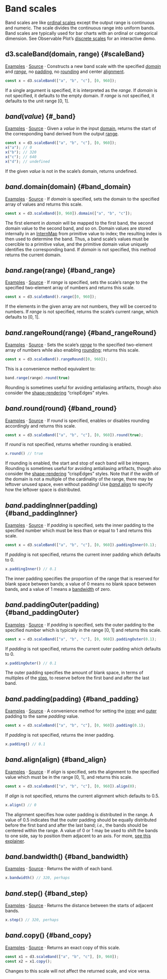 # Band scales

Band scales are like [ordinal scales](./ordinal.md) except the output range is continuous and numeric. The scale divides the continuous range into uniform bands. Band scales are typically used for bar charts with an ordinal or categorical dimension. See Observable Plot’s [discrete scales](https://observablehq.com/plot/features/scales#discrete-scales) for an interactive demo.

## d3.scaleBand(domain, range) {#scaleBand}

[Examples](https://observablehq.com/@d3/d3-scaleband) · [Source](https://github.com/d3/d3-scale/blob/main/src/band.js) · Constructs a new band scale with the specified [*domain*](#band_domain) and [*range*](#band_range), no [padding](#band_padding), no [rounding](#band_round) and center [alignment](#band_align).

```js
const x = d3.scaleBand(["a", "b", "c"], [0, 960]);
```

If a single argument is specified, it is interpreted as the *range*. If *domain* is not specified, it defaults to the empty domain. If *range* is not specified, it defaults to the unit range [0, 1].

## *band*(*value*) {#_band}

[Examples](https://observablehq.com/@d3/d3-scaleband) · [Source](https://github.com/d3/d3-scale/blob/main/src/band.js) · Given a *value* in the input [domain](#band_domain), returns the start of the corresponding band derived from the output [range](#band_range).

```js
const x = d3.scaleBand(["a", "b", "c"], [0, 960]);
x("a"); // 0
x("b"); // 320
x("c"); // 640
x("d"); // undefined
```

If the given *value* is not in the scale’s domain, returns undefined.

## *band*.domain(domain) {#band_domain}

[Examples](https://observablehq.com/@d3/d3-scaleband) · [Source](https://github.com/d3/d3-scale/blob/main/src/band.js) · If *domain* is specified, sets the domain to the specified array of values and returns this scale.

```js
const x = d3.scaleBand([0, 960]).domain(["a", "b", "c"]);
```

The first element in *domain* will be mapped to the first band, the second domain value to the second band, and so on. Domain values are stored internally in an [InternMap](https://github.com/mbostock/internmap) from primitive value to index; the resulting index is then used to determine the band. Thus, a band scale’s values must be coercible to a primitive value, and the primitive domain value uniquely identifies the corresponding band. If *domain* is not specified, this method returns the current domain.

## *band*.range(range) {#band_range}

[Examples](https://observablehq.com/@d3/d3-scaleband) · [Source](https://github.com/d3/d3-scale/blob/main/src/band.js) · If *range* is specified, sets the scale’s range to the specified two-element array of numbers and returns this scale.

```js
const x = d3.scaleBand().range([0, 960]);
```

If the elements in the given array are not numbers, they will be coerced to numbers. If *range* is not specified, returns the scale’s current range, which defaults to [0, 1].

## *band*.rangeRound(range) {#band_rangeRound}

[Examples](https://observablehq.com/@d3/d3-scaleband) · [Source](https://github.com/d3/d3-scale/blob/main/src/band.js) · Sets the scale’s [*range*](#band_range) to the specified two-element array of numbers while also enabling [rounding](#band_round); returns this scale.

```js
const x = d3.scaleBand().rangeRound([0, 960]);
```

This is a convenience method equivalent to:

```js
band.range(range).round(true)
```

Rounding is sometimes useful for avoiding antialiasing artifacts, though also consider the [shape-rendering](https://developer.mozilla.org/en-US/docs/Web/SVG/Attribute/shape-rendering) “crispEdges” styles.

## *band*.round(round) {#band_round}

[Examples](https://observablehq.com/@d3/d3-scaleband) · [Source](https://github.com/d3/d3-scale/blob/main/src/band.js) · If *round* is specified, enables or disables rounding accordingly and returns this scale.

```js
const x = d3.scaleBand(["a", "b", "c"], [0, 960]).round(true);
```

If *round* is not specified, returns whether rounding is enabled.

```js
x.round() // true
```

If rounding is enabled, the start and stop of each band will be integers. Rounding is sometimes useful for avoiding antialiasing artifacts, though also consider the [shape-rendering](https://developer.mozilla.org/en-US/docs/Web/SVG/Attribute/shape-rendering) “crispEdges” styles. Note that if the width of the domain is not a multiple of the cardinality of the range, there may be leftover unused space, even without padding! Use [*band*.align](#band_align) to specify how the leftover space is distributed.

## *band*.paddingInner(padding) {#band_paddingInner}

[Examples](https://observablehq.com/@d3/d3-scaleband) · [Source](https://github.com/d3/d3-scale/blob/main/src/band.js) · If *padding* is specified, sets the inner padding to the specified number which must be less than or equal to 1 and returns this scale.

```js
const x = d3.scaleBand(["a", "b", "c"], [0, 960]).paddingInner(0.1);
```

If *padding* is not specified, returns the current inner padding which defaults to 0.

```js
x.paddingInner() // 0.1
```

The inner padding specifies the proportion of the range that is reserved for blank space between bands; a value of 0 means no blank space between bands, and a value of 1 means a [bandwidth](#band_bandwidth) of zero.

## *band*.paddingOuter(padding) {#band_paddingOuter}

[Examples](https://observablehq.com/@d3/d3-scaleband) · [Source](https://github.com/d3/d3-scale/blob/main/src/band.js) · If *padding* is specified, sets the outer padding to the specified number which is typically in the range [0, 1] and returns this scale.

```js
const x = d3.scaleBand(["a", "b", "c"], [0, 960]).paddingOuter(0.1);
```

If *padding* is not specified, returns the current outer padding which defaults to 0.

```js
x.paddingOuter() // 0.1
```

The outer padding specifies the amount of blank space, in terms of multiples of the [step](#band_step), to reserve before the first band and after the last band.

## *band*.padding(padding) {#band_padding}

[Examples](https://observablehq.com/@d3/d3-scaleband) · [Source](https://github.com/d3/d3-scale/blob/main/src/band.js) · A convenience method for setting the [inner](#band_paddingInner) and [outer](#band_paddingOuter) padding to the same *padding* value.

```js
const x = d3.scaleBand(["a", "b", "c"], [0, 960]).padding(0.1);
```

If *padding* is not specified, returns the inner padding.

```js
x.padding() // 0.1
```

## *band*.align(align) {#band_align}

[Examples](https://observablehq.com/@d3/d3-scaleband) · [Source](https://github.com/d3/d3-scale/blob/main/src/band.js) · If *align* is specified, sets the alignment to the specified value which must be in the range [0, 1], and returns this scale.

```js
const x = d3.scaleBand(["a", "b", "c"], [0, 960]).align(0);
```

If *align* is not specified, returns the current alignment which defaults to 0.5.

```js
x.align() // 0
```

The alignment specifies how outer padding is distributed in the range. A value of 0.5 indicates that the outer padding should be equally distributed before the first band and after the last band; *i.e.*, the bands should be centered within the range. A value of 0 or 1 may be used to shift the bands to one side, say to position them adjacent to an axis. For more, [see this explainer](https://observablehq.com/@d3/band-align).

## *band*.bandwidth() {#band_bandwidth}

[Examples](https://observablehq.com/@d3/d3-scaleband) · [Source](https://github.com/d3/d3-scale/blob/main/src/band.js) · Returns the width of each band.

```js
x.bandwidth() // 320, perhaps
```

## *band*.step() {#band_step}

[Examples](https://observablehq.com/@d3/d3-scaleband) · [Source](https://github.com/d3/d3-scale/blob/main/src/band.js) · Returns the distance between the starts of adjacent bands.

```js
x.step() // 320, perhaps
```

## *band*.copy() {#band_copy}

[Examples](https://observablehq.com/@d3/d3-scaleband) · [Source](https://github.com/d3/d3-scale/blob/main/src/band.js) · Returns an exact copy of this scale.

```js
const x1 = d3.scaleBand(["a", "b", "c"], [0, 960]);
const x2 = x1.copy();
```

Changes to this scale will not affect the returned scale, and vice versa.
